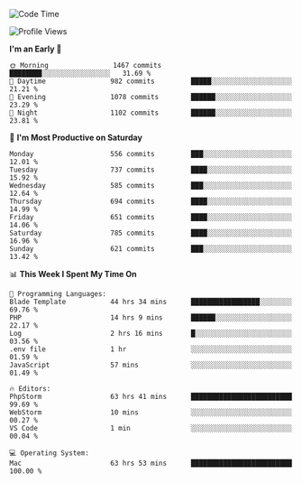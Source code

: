 <!--START_SECTION:waka-->
![Code Time](http://img.shields.io/badge/Code%20Time-3%2C459%20hrs%2028%20mins-blue)

![Profile Views](http://img.shields.io/badge/Profile%20Views-0-blue)

**I'm an Early 🐤** 

```text
🌞 Morning                1467 commits        ████████░░░░░░░░░░░░░░░░░   31.69 % 
🌆 Daytime                982 commits         █████░░░░░░░░░░░░░░░░░░░░   21.21 % 
🌃 Evening                1078 commits        ██████░░░░░░░░░░░░░░░░░░░   23.29 % 
🌙 Night                  1102 commits        ██████░░░░░░░░░░░░░░░░░░░   23.81 % 
```
📅 **I'm Most Productive on Saturday** 

```text
Monday                   556 commits         ███░░░░░░░░░░░░░░░░░░░░░░   12.01 % 
Tuesday                  737 commits         ████░░░░░░░░░░░░░░░░░░░░░   15.92 % 
Wednesday                585 commits         ███░░░░░░░░░░░░░░░░░░░░░░   12.64 % 
Thursday                 694 commits         ████░░░░░░░░░░░░░░░░░░░░░   14.99 % 
Friday                   651 commits         ████░░░░░░░░░░░░░░░░░░░░░   14.06 % 
Saturday                 785 commits         ████░░░░░░░░░░░░░░░░░░░░░   16.96 % 
Sunday                   621 commits         ███░░░░░░░░░░░░░░░░░░░░░░   13.42 % 
```


📊 **This Week I Spent My Time On** 

```text
💬 Programming Languages: 
Blade Template           44 hrs 34 mins      █████████████████░░░░░░░░   69.76 % 
PHP                      14 hrs 9 mins       ██████░░░░░░░░░░░░░░░░░░░   22.17 % 
Log                      2 hrs 16 mins       █░░░░░░░░░░░░░░░░░░░░░░░░   03.56 % 
.env file                1 hr                ░░░░░░░░░░░░░░░░░░░░░░░░░   01.59 % 
JavaScript               57 mins             ░░░░░░░░░░░░░░░░░░░░░░░░░   01.49 % 

🔥 Editors: 
PhpStorm                 63 hrs 41 mins      █████████████████████████   99.69 % 
WebStorm                 10 mins             ░░░░░░░░░░░░░░░░░░░░░░░░░   00.27 % 
VS Code                  1 min               ░░░░░░░░░░░░░░░░░░░░░░░░░   00.04 % 

💻 Operating System: 
Mac                      63 hrs 53 mins      █████████████████████████   100.00 % 
```


<!--END_SECTION:waka-->
